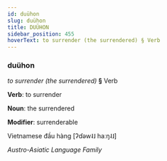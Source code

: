 ```yaml
---
id: duühon
slug: duühon
title: DUÜHON
sidebar_position: 455
hoverText: to surrender (the surrendered) § Verb
---
```


### duühon

*to surrender (the surrendered)* **§** Verb

**Verb**: to surrender

**Noun**: the surrendered

**Modifier**: surrenderable

Vietnamese đầu hàng [ʔɗəw˨˩ haːŋ˨˩]

*Austro-Asiatic Language Family*